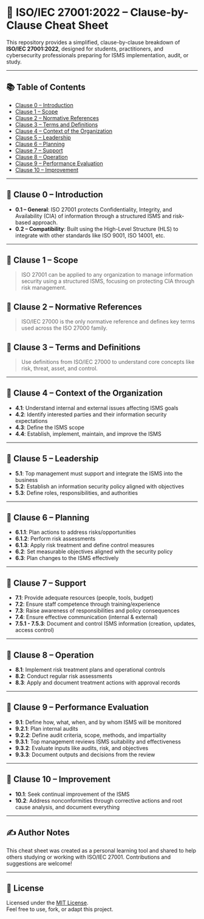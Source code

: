 # 📘 ISO/IEC 27001:2022 – Clause-by-Clause Cheat Sheet

This repository provides a simplified, clause-by-clause breakdown of **ISO/IEC 27001:2022**, designed for students, practitioners, and cybersecurity professionals preparing for ISMS implementation, audit, or study.

---

## 📚 Table of Contents

- [Clause 0 – Introduction](#clause-0--introduction)
- [Clause 1 – Scope](#clause-1--scope)
- [Clause 2 – Normative References](#clause-2--normative-references)
- [Clause 3 – Terms and Definitions](#clause-3--terms-and-definitions)
- [Clause 4 – Context of the Organization](#clause-4--context-of-the-organization)
- [Clause 5 – Leadership](#clause-5--leadership)
- [Clause 6 – Planning](#clause-6--planning)
- [Clause 7 – Support](#clause-7--support)
- [Clause 8 – Operation](#clause-8--operation)
- [Clause 9 – Performance Evaluation](#clause-9--performance-evaluation)
- [Clause 10 – Improvement](#clause-10--improvement)

---

## 🔹 Clause 0 – Introduction

- **0.1 – General**: ISO 27001 protects Confidentiality, Integrity, and Availability (CIA) of information through a structured ISMS and risk-based approach.
- **0.2 – Compatibility**: Built using the High-Level Structure (HLS) to integrate with other standards like ISO 9001, ISO 14001, etc.

---

## 🔹 Clause 1 – Scope  
> ISO 27001 can be applied to any organization to manage information security using a structured ISMS, focusing on protecting CIA through risk management.

## 🔹 Clause 2 – Normative References  
> ISO/IEC 27000 is the only normative reference and defines key terms used across the ISO 27000 family.

## 🔹 Clause 3 – Terms and Definitions  
> Use definitions from ISO/IEC 27000 to understand core concepts like risk, threat, asset, and control.

---

## 🔹 Clause 4 – Context of the Organization

- **4.1**: Understand internal and external issues affecting ISMS goals  
- **4.2**: Identify interested parties and their information security expectations  
- **4.3**: Define the ISMS scope  
- **4.4**: Establish, implement, maintain, and improve the ISMS

---

## 🔹 Clause 5 – Leadership

- **5.1**: Top management must support and integrate the ISMS into the business  
- **5.2**: Establish an information security policy aligned with objectives  
- **5.3**: Define roles, responsibilities, and authorities

---

## 🔹 Clause 6 – Planning

- **6.1.1**: Plan actions to address risks/opportunities  
- **6.1.2**: Perform risk assessments  
- **6.1.3**: Apply risk treatment and define control measures  
- **6.2**: Set measurable objectives aligned with the security policy  
- **6.3**: Plan changes to the ISMS effectively

---

## 🔹 Clause 7 – Support

- **7.1**: Provide adequate resources (people, tools, budget)  
- **7.2**: Ensure staff competence through training/experience  
- **7.3**: Raise awareness of responsibilities and policy consequences  
- **7.4**: Ensure effective communication (internal & external)  
- **7.5.1 - 7.5.3**: Document and control ISMS information (creation, updates, access control)

---

## 🔹 Clause 8 – Operation

- **8.1**: Implement risk treatment plans and operational controls  
- **8.2**: Conduct regular risk assessments  
- **8.3**: Apply and document treatment actions with approval records

---

## 🔹 Clause 9 – Performance Evaluation

- **9.1**: Define how, what, when, and by whom ISMS will be monitored  
- **9.2.1**: Plan internal audits  
- **9.2.2**: Define audit criteria, scope, methods, and impartiality  
- **9.3.1**: Top management reviews ISMS suitability and effectiveness  
- **9.3.2**: Evaluate inputs like audits, risk, and objectives  
- **9.3.3**: Document outputs and decisions from the review

---

## 🔹 Clause 10 – Improvement

- **10.1**: Seek continual improvement of the ISMS  
- **10.2**: Address nonconformities through corrective actions and root cause analysis, and document everything

---

## ✍️ Author Notes

This cheat sheet was created as a personal learning tool and shared to help others studying or working with ISO/IEC 27001. Contributions and suggestions are welcome!

---

## 📄 License

Licensed under the [MIT License](https://opensource.org/licenses/MIT).  
Feel free to use, fork, or adapt this project.
